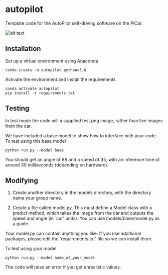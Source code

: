 # autopilot

Template code for the AutoPilot self-driving software on the PiCar. 

![alt text](https://github.com/adammoss/github/blob/main/test.png?raw=true)

## Installation

Set up a virtual environment using Anaconda

```
conda create -n autopilot python=3.6
```

Activate the environment and install the requirements

```
conda activate autopilot
pip install -r requirements.txt
```

## Testing

In test mode the code will a supplied test.png image, rather than live images from the car.

We have included a base model to show how to inferface with your code. To test using this base model

```
python run.py --model base
```

You should get an angle of 88 and a speed of 35, with an inference time of around 30 milliseconds (depending on hardware).


## Modifying

1. Create another directory in the models directory, with the directory name your group name. 

2. Create a file called model.py. This must define a Model class with a predict method, which takes the image from the car and outputs the speed and angle (in `car' units). You can use models/base/model.py as a guide.

Your model.py can contain anything you like. If you use additional packages, please edit the 'requirements.txt' file so we can install them. 

To test using your model

```
python run.py --model name_of_your_model
```

The code will raise an error if you get unrealistic values.
